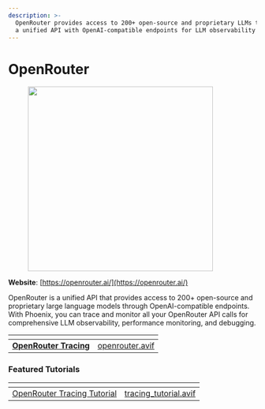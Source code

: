 ```yaml
---
description: >-
  OpenRouter provides access to 200+ open-source and proprietary LLMs through
  a unified API with OpenAI-compatible endpoints for LLM observability and tracing.
---
```


# OpenRouter

<figure><picture><source srcset="../../.gitbook/assets/openrouter_light_mode.png" media="(prefers-color-scheme: dark)"><img src="../../.gitbook/assets/openrouter_full_logo.png" alt="" width="375"></picture><figcaption></figcaption></figure>

**Website**: [https://openrouter.ai/](https://openrouter.ai/)

OpenRouter is a unified API that provides access to 200+ open-source and proprietary large language models through OpenAI-compatible endpoints. With Phoenix, you can trace and monitor all your OpenRouter API calls for comprehensive LLM observability, performance monitoring, and debugging.

<table data-card-size="large" data-view="cards"><thead><tr><th></th><th data-hidden data-card-cover data-type="files"></th></tr></thead><tbody><tr><td><a href="openrouter-tracing.md"><strong>OpenRouter Tracing</strong></a></td><td><a href="../../.gitbook/assets/openrouter.avif">openrouter.avif</a></td></tr></tbody></table>

### Featured Tutorials

<table data-view="cards"><thead><tr><th></th><th data-hidden data-card-cover data-type="files"></th></tr></thead><tbody><tr><td><a href="https://colab.research.google.com/github/Arize-ai/phoenix/blob/main/tutorials/tracing/openrouter_tracing_tutorial.ipynb">OpenRouter Tracing Tutorial</a></td><td><a href="../../.gitbook/assets/tracing_tutorial.avif">tracing_tutorial.avif</a></td></tr></tbody></table>

